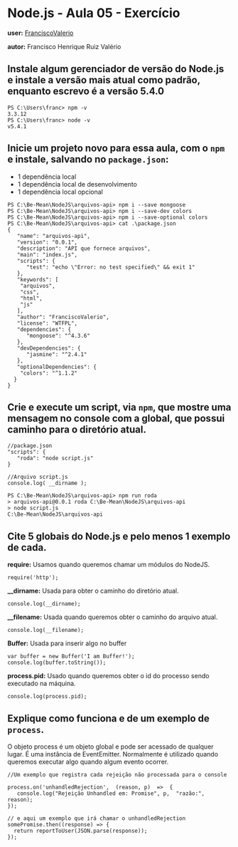 # Node.js - Aula 05 - Exercício

**user:** [FranciscoValerio](https://github.com/FranciscoValerio)

**autor:** Francisco Henrique Ruiz Valério

## Instale algum gerenciador de versão do Node.js e instale a versão mais atual como padrão, enquanto escrevo é a versão 5.4.0

```
PS C:\Users\franc> npm -v
3.3.12
PS C:\Users\franc> node -v
v5.4.1
```

## Inicie um projeto novo para essa aula, com o `npm` e instale, salvando no `package.json`:

   * 1 dependência local
   * 1 dependência local de desenvolvimento
   * 1 dependência local opcional

```
PS C:\Be-Mean\NodeJS\arquivos-api> npm i --save mongoose
PS C:\Be-Mean\NodeJS\arquivos-api> npm i --save-dev colors
PS C:\Be-Mean\NodeJS\arquivos-api> npm i --save-optional colors
PS C:\Be-Mean\NodeJS\arquivos-api> cat .\package.json
{
   "name": "arquivos-api",
   "version": "0.0.1",
   "description": "API que fornece arquivos",
   "main": "index.js",
   "scripts": {
      "test": "echo \"Error: no test specified\" && exit 1"
   },
   "keywords": [
    "arquivos",
    "css",
    "html",
    "js"
   ],
   "author": "FranciscoValerio",
   "license": "WTFPL",
   "dependencies": {
      "mongoose": "^4.3.6"
   },
   "devDependencies": {
      "jasmine": "^2.4.1"
   },
   "optionalDependencies": {
    "colors": "^1.1.2"
  }
}
```

## Crie e execute um script, via `npm`, que mostre uma mensagem no console com a global, que possui caminho para o diretório atual.

```
//package.json
"scripts": {
   "roda": "node script.js"
}

//Arquivo script.js
console.log( __dirname );

PS C:\Be-Mean\NodeJS\arquivos-api> npm run roda
> arquivos-api@0.0.1 roda C:\Be-Mean\NodeJS\arquivos-api
> node script.js
C:\Be-Mean\NodeJS\arquivos-api
```

## Cite 5 globais do Node.js e pelo menos 1 exemplo de cada.

**require:** Usamos quando queremos chamar um módulos do NodeJS.
```JS
require('http');
```

**__dirname:** Usada para obter o caminho do diretório atual.
```JS
console.log(__dirname);
```

**__filename:** Usada quando queremos obter o caminho do arquivo atual.
```JS
console.log(__filename);
```

**Buffer:** Usada para inserir algo no buffer

```JS
var buffer = new Buffer('I am Buffer!');
console.log(buffer.toString());
```

**process.pid:** Usado quando queremos obter o id do processo sendo executado na máquina.
```JS
console.log(process.pid);
```

## Explique como funciona e de um exemplo de `process`.

O objeto process é um objeto global e pode ser acessado de qualquer lugar. É uma instância de EventEmitter. Normalmente é utilizado quando queremos executar algo quando algum evento ocorrer.

```JS
//Um exemplo que registra cada rejeição não processada para o console

process.on('unhandledRejection',  (reason, p)  =>  {
   console.log("Rejeição Unhandled em: Promise", p,  "razão:", reason);     
});

// e aqui um exemplo que irá chamar o unhandledRejection
somePromise.then((response) => {
  return reportToUser(JSON.parse(response));
});
```
